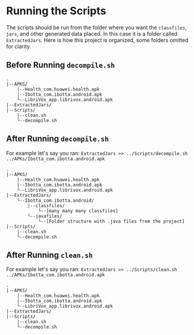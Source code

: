 # Running the Scripts
The scripts should be run from the folder where you want the `classfiles`, `jars`,
and other generated data placed.  In this case it is a folder called `ExtractedJars`.
Here is how this project is organized, some folders omitted for clarity.


## Before Running `decompile.sh`
```
.
|--APKS/
    |--Health_com.huawei.health.apk
    |--Ibotta_com.ibotta.android.apk
    └--LibriVox_app.librivox.android.apk
|--ExtractedJars/
|--Scripts/
    |--clean.sh
    └--decompile.sh

```


## After Running `decompile.sh`
For example let's say you ran: `ExtractedJars >> ../Scripts/decompile.sh ../APKs/Ibotta_com.ibotta.android.apk`
```
.
|--APKS/
    |--Health_com.huawei.health.apk
    |--Ibotta_com.ibotta.android.apk
    └--LibriVox_app.librivox.android.apk
|--ExtractedJars/
    └--Ibotta_com.ibotta.android/
        |--classfiles/
            └--[many many many classfiles]
        └--javafiles/
            └--[Folder structure with .java files from the project]
|--Scripts/
    |--clean.sh
    └--decompile.sh

```


## After Running `clean.sh`
For example let's say you ran: `ExtractedJars >> ../Scripts/clean.sh ../APKs/Ibotta_com.ibotta.android.apk`
```
.
|--APKS/
    |--Health_com.huawei.health.apk
    |--Ibotta_com.ibotta.android.apk
    └--LibriVox_app.librivox.android.apk
|--ExtractedJars/
|--Scripts/
    |--clean.sh
    └--decompile.sh

```
